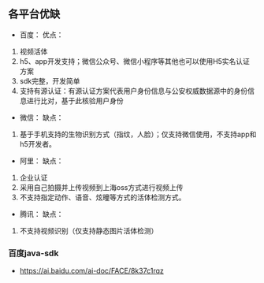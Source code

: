 ## 各平台优缺
* 百度：
优点：
1. 视频活体
2. h5、app开发支持；微信公众号、微信小程序等其他也可以使用H5实名认证方案
3. sdk完整，开发简单
4. 支持有源认证：有源认证方案代表用户身份信息与公安权威数据源中的身份信息进行比对，基于此核验用户身份
*    微信：
   缺点：
1. 基于手机支持的生物识别方式（指纹，人脸）；仅支持微信使用，不支持app和h5开发者。
*    阿里：
   缺点：
1. 企业认证
2. 采用自己拍摄并上传视频到上海oss方式进行视频上传
3. 不支持指定动作、语音、炫曈等方式的活体检测方式。
*    腾讯：
   缺点：
1. 不支持视频识别（仅支持静态图片活体检测）

### 百度java-sdk
* https://ai.baidu.com/ai-doc/FACE/8k37c1rqz